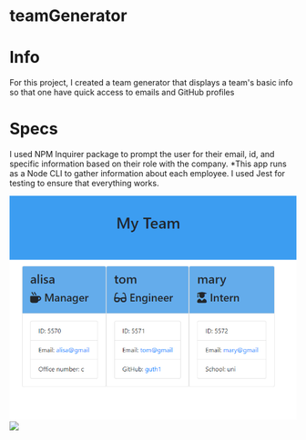 # teamGenerator
# Info
For this project, I created a team generator that displays a team's basic info
so that one have quick access to emails and GitHub profiles

# Specs
I used NPM Inquirer package to prompt the user for their email, id, and specific information based on their role with the company. *This app runs as a Node CLI to gather information about each employee.
I used Jest for testing to ensure that everything works.

![](teamgen.png)
![](readme.gif)